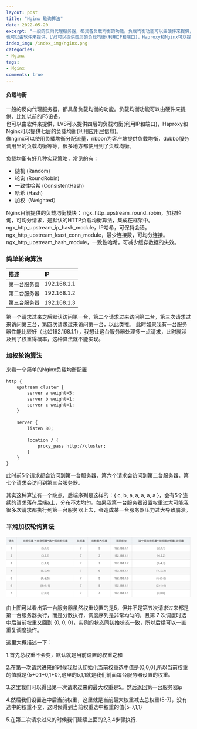 ```yaml
---
layout: post
title: "Nginx 轮询算法"
date: 2022-05-20
excerpt: "一般的反向代理服务器，都具备负载均衡的功能。负载均衡功能可以由硬件来提供，比如以前的F5设备。  
也可以由软件来提供，LVS可以提供四层的负载均衡(利用IP和端口)，Haproxy和Nginx可以提供七层的负载均衡(利用应用层信息)。"
index_img: /index_img/nginx.png
categories: 
- Nginx
tags: 
- Nginx
comments: true
---
```


#### 负载均衡

一般的反向代理服务器，都具备负载均衡的功能。负载均衡功能可以由硬件来提供，比如以前的F5设备。  
也可以由软件来提供，LVS可以提供四层的负载均衡(利用IP和端口)，Haproxy和Nginx可以提供七层的负载均衡(利用应用层信息)。  
像nginx可以使用负载均衡分配流量，ribbon为客户端提供负载均衡，dubbo服务调用里的负载均衡等等，很多地方都使用到了负载均衡。


负载均衡有好几种实现策略，常见的有：

- 随机 (Random)  
- 轮询 (RoundRobin)  
- 一致性哈希 (ConsistentHash)  
- 哈希 (Hash)  
- 加权（Weighted）

Nginx目前提供的负载均衡模块：
ngx_http_upstream_round_robin，加权轮询，可均分请求，是默认的HTTP负载均衡算法，集成在框架中。  
ngx_http_upstream_ip_hash_module，IP哈希，可保持会话。  
ngx_http_upstream_least_conn_module，最少连接数，可均分连接。  
ngx_http_upstream_hash_module，一致性哈希，可减少缓存数据的失效。  


### 简单轮询算法

| 描述 | IP |
| :-----| :---- |
| 第一台服务器  | 192.168.1.1 |
| 第二台服务器  | 192.168.1.2 |
| 第三台服务器  | 192.168.1.3 |


第一个请求过来之后默认访问第一台，第二个请求过来访问第二台，第三次请求过来访问第三台，第四次请求过来访问第一台，以此类推。
此时如果我有一台服务器性能比较好（比如192.168.1.1），我想让这台服务器处理多一点请求，此时就涉及到了权重得概率，这种算法就不能实现。

### 加权轮询算法

来看一个简单的Nginx负载均衡配置

```
http {
    upstream cluster {
        server a weight=5;
        server b weight=1;
        server c weight=1;
    }
 
    server {
        listen 80;
 
        location / {
            proxy_pass http://cluster;
        }
    }
}
```

此时前5个请求都会访问到第一台服务器，第六个请求会访问到第二台服务器，第七个请求会访问到第三台服务器。

其实这种算法有一个缺点，后端序列是这样的：{ c, b, a, a, a, a, a }，会有5个连续的请求落在后端a上，分布不太均匀。如果我第一台服务器设置权重过大可能我很多次请求都执行到第一台服务器上去，会造成某一台服务器压力过大导致崩溃。

### 平滑加权轮询算法

![](/images/20220520154627.jpg)

由上图可以看出第一台服务器虽然权重设置的是5，但并不是第五次请求过来都是第一台服务器执行，而是分散执行，调度序列是非常均匀的，且第 7 次调度时选中后当前权重又回到 {0, 0, 0}，实例的状态同初始状态一致，所以后续可以一直重复调度操作。

这里大概描述一下：

1.首先总权重不会变，默认就是当前设置的权重之和

2.在第一次请求进来的时候我默认初始化当前权重选中值是{0,0,0},所以当前权重的值就是{5+0,1+0,1+0},这里的5,1,1就是我们前面每台服务器设置的权重。

3.这里我们可以得出第一次请求过来的最大权重是5。然后返回第一台服务器ip

4.然后我们设置选中后当前权重，这里就是当前最大权重减去总权重(5-7)，没有选中的权重不变，这时候得到当前权重选中权重的值{5-7,1,1}

5.在第二次请求过来的时候我们延续上面的2,3,4步骤执行.